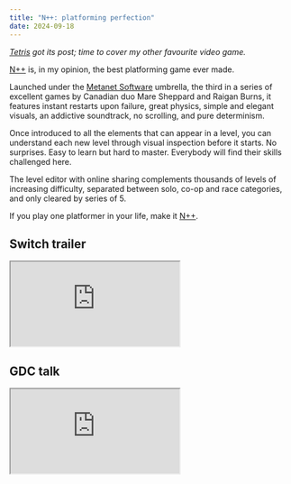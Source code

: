 ```yaml
---
title: "N++: platforming perfection"
date: 2024-09-18
---
```


_[Tetris](/posts/tetromino/) got its post; time to cover my other favourite video game._

[N++](https://nplusplus.org/) is, in my opinion, the best platforming game ever made.

Launched under the [Metanet Software](https://www.metanetsoftware.com/) umbrella,
the third in a series of excellent games by Canadian duo Mare Sheppard and Raigan Burns,
it features instant restarts upon failure, great physics, simple and elegant visuals,
an addictive soundtrack, no scrolling, and pure determinism.

Once introduced to all the elements that can appear in a level, you can understand each new level
through visual inspection before it starts. No surprises. Easy to learn but hard to master.
Everybody will find their skills challenged here.

The level editor with online sharing complements thousands of levels of increasing difficulty,
separated between solo, co-op and race categories, and only cleared by series of 5.

If you play one platformer in your life, make it [N++](https://nplusplus.org/).

## Switch trailer

<p><iframe
  loading="lazy"
  src="https://www.youtube-nocookie.com/embed/riFNZf04q8w"
  allow="accelerometer;autoplay;clipboard-write;encrypted-media;gyroscope;picture-in-picture"
  allowfullscreen
></iframe></p>

## GDC talk

<p><iframe
  loading="lazy"
  src="https://www.youtube-nocookie.com/embed/VZ4xevskMCI"
  allow="accelerometer;autoplay;clipboard-write;encrypted-media;gyroscope;picture-in-picture"
  allowfullscreen
></iframe></p>
